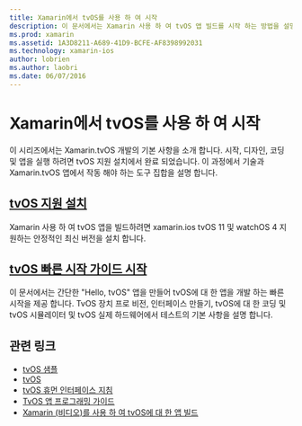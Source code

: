 ```yaml
---
title: Xamarin에서 tvOS를 사용 하 여 시작
description: 이 문서에서는 Xamarin 사용 하 여 tvOS 앱 빌드를 시작 하는 방법을 설명 합니다. 설치 지침 및 빠른 시작 가이드에 연결 합니다.
ms.prod: xamarin
ms.assetid: 1A3D8211-A689-41D9-BCFE-AF8398992031
ms.technology: xamarin-ios
author: lobrien
ms.author: laobri
ms.date: 06/07/2016
---
```


# <a name="getting-started-with-tvos-in-xamarin"></a>Xamarin에서 tvOS를 사용 하 여 시작

이 시리즈에서는 Xamarin.tvOS 개발의 기본 사항을 소개 합니다. 시작, 디자인, 코딩 및 앱을 실행 하려면 tvOS 지원 설치에서 완료 되었습니다. 이 과정에서 기술과 Xamarin.tvOS 앱에서 작동 해야 하는 도구 집합을 설명 합니다.

## <a name="installing-tvos-supportiostvosget-startedinstallationmd"></a>[tvOS 지원 설치](~/ios/tvos/get-started/installation.md)

Xamarin 사용 하 여 tvOS 앱을 빌드하려면 xamarin.ios tvOS 11 및 watchOS 4 지 원하는 안정적인 최신 버전을 설치 합니다.

## <a name="hello-tvos-quick-start-guideiostvosget-startedhello-tvosmd"></a>[tvOS 빠른 시작 가이드 시작](~/ios/tvos/get-started/hello-tvos.md)

이 문서에서는 간단한 "Hello, tvOS" 앱을 만들어 tvOS에 대 한 앱을 개발 하는 빠른 시작을 제공 합니다. TvOS 장치 프로 비전, 인터페이스 만들기, tvOS에 대 한 코딩 및 tvOS 시뮬레이터 및 tvOS 실제 하드웨어에서 테스트의 기본 사항을 설명 합니다.


## <a name="related-links"></a>관련 링크

- [tvOS 샘플](https://developer.xamarin.com/samples/tvos/all/)
- [tvOS](https://developer.apple.com/tvos/)
- [tvOS 휴먼 인터페이스 지침](https://developer.apple.com/tvos/human-interface-guidelines/)
- [TvOS 앱 프로그래밍 가이드](https://developer.apple.com/library/prerelease/tvos/documentation/General/Conceptual/AppleTV_PG/)
- [Xamarin (비디오)를 사용 하 여 tvOS에 대 한 앱 빌드](https://university.xamarin.com/lightninglectures/tvos-with-xamarin)
